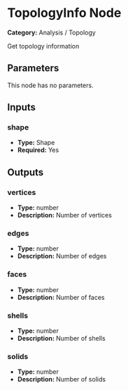 
# TopologyInfo Node

**Category:** Analysis / Topology

Get topology information

## Parameters

This node has no parameters.

## Inputs


### shape
- **Type:** Shape
- **Required:** Yes



## Outputs


### vertices
- **Type:** number
- **Description:** Number of vertices


### edges
- **Type:** number
- **Description:** Number of edges


### faces
- **Type:** number
- **Description:** Number of faces


### shells
- **Type:** number
- **Description:** Number of shells


### solids
- **Type:** number
- **Description:** Number of solids



